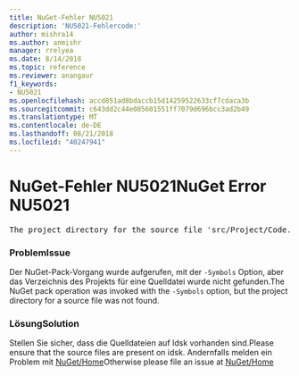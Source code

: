 ```yaml
---
title: NuGet-Fehler NU5021
description: 'NU5021-Fehlercode:'
author: mishra14
ms.author: anmishr
manager: rrelyea
ms.date: 8/14/2018
ms.topic: reference
ms.reviewer: anangaur
f1_keywords:
- NU5021
ms.openlocfilehash: accd851ad8bdaccb15d14259522633cf7cdaca3b
ms.sourcegitcommit: c643dd2c44e085601551ff7079d696bcc3ad2b49
ms.translationtype: MT
ms.contentlocale: de-DE
ms.lasthandoff: 08/21/2018
ms.locfileid: "40247941"
---
```

# <a name="nuget-error-nu5021"></a><span data-ttu-id="d9ec7-103">NuGet-Fehler NU5021</span><span class="sxs-lookup"><span data-stu-id="d9ec7-103">NuGet Error NU5021</span></span>
<pre>The project directory for the source file 'src/Project/Code.cs' could not be found.</pre>

### <a name="issue"></a><span data-ttu-id="d9ec7-104">Problem</span><span class="sxs-lookup"><span data-stu-id="d9ec7-104">Issue</span></span>

<span data-ttu-id="d9ec7-105">Der NuGet-Pack-Vorgang wurde aufgerufen, mit der `-Symbols` Option, aber das Verzeichnis des Projekts für eine Quelldatei wurde nicht gefunden.</span><span class="sxs-lookup"><span data-stu-id="d9ec7-105">The NuGet pack operation was invoked with the `-Symbols` option, but the project directory for a source file was not found.</span></span>


### <a name="solution"></a><span data-ttu-id="d9ec7-106">Lösung</span><span class="sxs-lookup"><span data-stu-id="d9ec7-106">Solution</span></span>

<span data-ttu-id="d9ec7-107">Stellen Sie sicher, dass die Quelldateien auf Idsk vorhanden sind.</span><span class="sxs-lookup"><span data-stu-id="d9ec7-107">Please ensure that the source files are present on idsk.</span></span> <span data-ttu-id="d9ec7-108">Andernfalls melden ein Problem mit [NuGet/Home](https://github.com/NuGet/Home/issues)</span><span class="sxs-lookup"><span data-stu-id="d9ec7-108">Otherwise please file an issue at [NuGet/Home](https://github.com/NuGet/Home/issues)</span></span>

